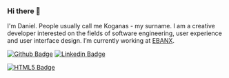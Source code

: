 ### Hi there 👋

I'm Daniel. People usually call me Koganas - my surname. I am a creative developer interested on the fields of software engineering, user experience and user interface design. I’m currently working at [EBANX](https://github.com/ebanx).


[![Github Badge](https://img.shields.io/badge/-Github-000?style=for-the-badge&logo=Github&logoColor=white&link=https://github.com/koganas)](https://github.com/koganas)
[![Linkedin Badge](https://img.shields.io/badge/-LinkedIn-blue?style=for-the-badge&logo=Linkedin&logoColor=white&link=https://www.linkedin.com/in/koganas/)](https://www.linkedin.com/in/koganas/)


[![HTML5 Badge](https://img.shields.io/badge/-E34F26?style=for-the-badge&logo=HTML5&logoColor=white&link=https://developer.mozilla.org/pt-BR/docs/Web/HTML/HTML5)](https://developer.mozilla.org/pt-BR/docs/Web/HTML/HTML5)

<!--

- 🔭 I’m currently working on ...
- 🌱 I’m currently learning ...
- 👯 I’m looking to collaborate on ...
- 🤔 I’m looking for help with ...
- 💬 Ask me about ...
- 📫 How to reach me: ...
- 😄 Pronouns: ...
- ⚡ Fun fact: ...
-->
